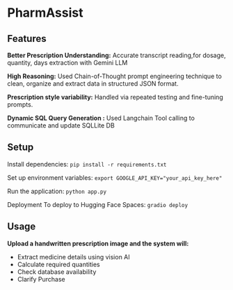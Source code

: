 # PharmAssist

## Features
**Better Prescription Understanding:** Accurate transcript reading,for dosage, quantity, days extraction with Gemini LLM

**High Reasoning:** Used Chain-of-Thought prompt engineering technique to clean, organize and extract data in structured JSON format.

**Prescription style variability:** Handled via repeated testing and fine-tuning prompts.

**Dynamic SQL Query Generation :** Used Langchain Tool calling to communicate and update SQLLite DB

## Setup

Install dependencies:
```pip install -r requirements.txt```

Set up environment variables:
```export GOOGLE_API_KEY="your_api_key_here" ```

Run the application:
```python app.py```

Deployment
To deploy to Hugging Face Spaces:
```gradio deploy```

## Usage

**Upload a handwritten prescription image and the system will:**

- Extract medicine details using vision AI
- Calculate required quantities
- Check database availability
- Clarify Purchase

